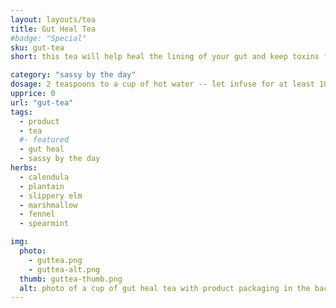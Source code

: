```yaml
---
layout: layouts/tea
title: Gut Heal Tea
#badge: "Special"
sku: gut-tea
short: this tea will help heal the lining of your gut and keep toxins from your body

category: "sassy by the day"
dosage: 2 teaspoons to a cup of hot water -- let infuse for at least 10 minutes before drinking.
upprice: 0
url: "gut-tea"
tags: 
  - product
  - tea
  #- featured
  - gut heal
  - sassy by the day
herbs:
  - calendula
  - plantain
  - slippery elm
  - marshmallow
  - fennel
  - spearmint

img: 
  photo:
    - guttea.png
    - guttea-alt.png
  thumb: guttea-thumb.png
  alt: photo of a cup of gut heal tea with product packaging in the background.
---
```

